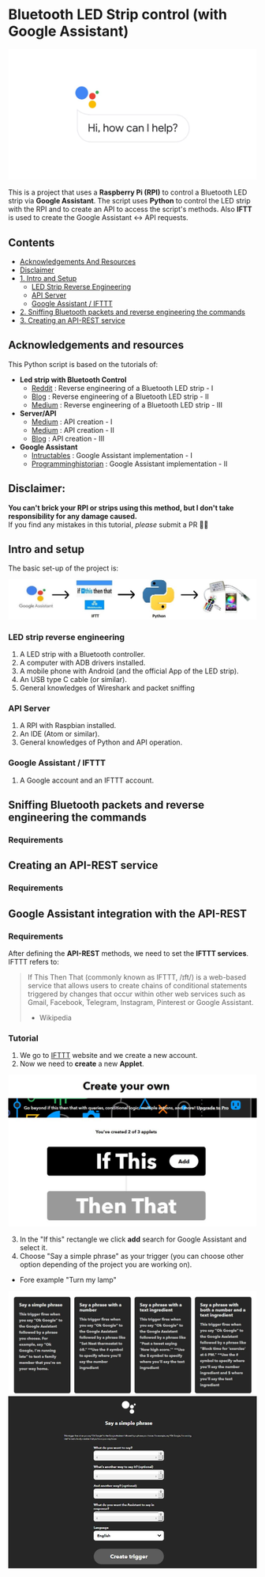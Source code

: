 # Bluetooth LED Strip control (with Google Assistant)

<p align="center">
    <img height="auto" width="auto" src="img/img0.jpg" />
</p>

This is a project that uses a **Raspberry Pi (RPI)** to control a Bluetooth LED strip via **Google Assistant**.
The script uses **Python** to control the LED strip with the RPI and to create an API to access the script's methods.
Also **IFTT** is used to create the Google Assistant <-> API requests.

## Contents

- [Acknowledgements And Resources](#acknowledgements-and-resources)
- [Disclaimer](#disclaimer)
- [1. Intro and Setup](#intro-and-Setup)
  - [LED Strip Reverse Engineering](#led-strip-reverse-engineering)
  - [API Server](#api-server)
  - [Google Assistant / IFTTT](#google-assistant-ifttt)
- [2. Sniffing Bluetooth packets and reverse engineering the commands](#sniffing-bluetooth-packets-and-reverse-engineering-the-commands)
- [3. Creating an API-REST service](creating-an-api-rest-service)

## Acknowledgements and resources

This Python script is based on the tutorials of:
  - **Led strip with Bluetooth Control**
    - [Reddit](https://www.reddit.com/r/homeassistant/comments/gnjqlp/reverse_engineering_bluetooth_led_strip_light/) : Reverse engineering of a Bluetooth LED strip - I
    - [Blog](http://nilhcem.com/iot/reverse-engineering-bluetooth-led-name-badge) : Reverse engineering of a Bluetooth LED strip - II
    - [Medium](https://medium.com/@urish/reverse-engineering-a-bluetooth-lightbulb-56580fcb7546) : Reverse engineering of a Bluetooth LED strip - III
  - **Server/API**
    - [Medium](https://medium.com/@sidhantpanda/raspberry-pi-home-automation-with-google-assistant-integration-part-1-software-71b3b8904205) : API creation - I
    - [Medium](https://medium.com/sysf/introduction-to-iot-with-raspberry-pi-and-node-js-using-rgb-led-lights-77f4750a5ea9) : API creation - II
    - [Blog](https://blog.miguelgrinberg.com/post/designing-a-restful-api-with-python-and-flask) : API creation - III
  - **Google Assistant**
    - [Intructables](https://www.instructables.com/Google-Home-Raspberry-Pi-Power-Strip/) : Google Assistant implementation - I
    - [Programminghistorian](https://programminghistorian.org/en/lessons/creating-apis-with-python-and-flask#installing-python-and-flask) : Google Assistant implementation - II

## **Disclaimer:**
**You can't brick your RPI or strips using this method, but I don't take responsibility for any damage caused.**  
If you find any mistakes in this tutorial, _please_ submit a PR 👍🏻

## Intro and setup

The basic set-up of the project is:

<p align="center">
    <img height="auto" width="auto" src="img/img1.jpg" />
</p>

### LED strip reverse engineering
1. A LED strip with a Bluetooth controller.
2. A computer with ADB drivers installed.
3. A mobile phone with Android (and the official App of the LED strip).
4. An USB type C cable (or similar).
5. General knowledges of Wireshark and packet sniffing

### API Server
1. A RPI with Raspbian installed.
2. An IDE (Atom or similar).
3. General knowledges of Python and API operation.

### Google Assistant / IFTTT
1. A Google account and an IFTTT account.

## Sniffing Bluetooth packets and reverse engineering the commands
### Requirements


## Creating an API-REST service
### Requirements

## Google Assistant integration with the API-REST
### Requirements
After defining the **API-REST** methods, we need to set the **IFTTT services**. IFTTT refers to:


> If This Then That (commonly known as IFTTT, /ɪft/) is a web-based service that allows users to create chains of conditional statements triggered by changes that occur within other web services such as Gmail, Facebook, Telegram, Instagram, Pinterest or Google Assistant.
> - Wikipedia

### Tutorial
1. We go to [IFTTT](https://ifttt.com) website and we create a new account.
2. Now we need to **create** a new **Applet**.

<p align="center">
    <img height="auto" width="auto" src="img/img50.JPG" />
</p>

3. In the "If this" rectangle we click **add** search for Google Assistant and select it.
4. Choose "Say a simple phrase" as your trigger (you can choose other option depending of the project you are working on).
  - Fore example "Turn my lamp"

<p align="center">
    <img height="auto" width="auto" src="img/img51.JPG" />
    <img height="auto" width="auto" src="img/img52.JPG" />  
</p>
